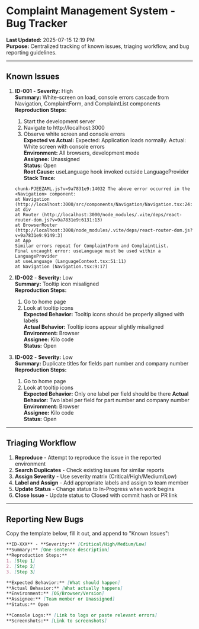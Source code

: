 # Complaint Management System - Bug Tracker

**Last Updated:** 2025-07-15 12:19 PM  
**Purpose:** Centralized tracking of known issues, triaging workflow, and bug reporting guidelines.

---

## Known Issues

1. **ID-001** - **Severity:** High  
   **Summary:** White-screen on load, console errors cascade from Navigation, ComplaintForm, and ComplaintList components  
   **Reproduction Steps:**  
   1. Start the development server  
   2. Navigate to http://localhost:3000  
   3. Observe white screen and console errors  
   **Expected vs Actual:** Expected: Application loads normally. Actual: White screen with console errors  
   **Environment:** All browsers, development mode  
   **Assignee:** Unassigned  
   **Status:** Open  
   **Root Cause:** useLanguage hook invoked outside LanguageProvider  
   **Stack Trace:**  
   ```
   chunk-PJEEZAML.js?v=9a7831e9:14032 The above error occurred in the <Navigation> component:
   at Navigation (http://localhost:3000/src/components/Navigation/Navigation.tsx:24:20)
   at div
   at Router (http://localhost:3000/node_modules/.vite/deps/react-router-dom.js?v=9a7831e9:6131:13)
   at BrowserRouter (http://localhost:3000/node_modules/.vite/deps/react-router-dom.js?v=9a7831e9:9149:3)
   at App
   Similar errors repeat for ComplaintForm and ComplaintList.
   Final uncaught error: useLanguage must be used within a LanguageProvider
   at useLanguage (LanguageContext.tsx:51:11)
   at Navigation (Navigation.tsx:9:17)
   ```

2. **ID-002** - **Severity:** Low  
   **Summary:** Tooltip icon misaligned  
   **Reproduction Steps:**  
   1. Go to home page  
   2. Look at tooltip icons  
   **Expected Behavior:** Tooltip icons should be properly aligned with labels  
   **Actual Behavior:** Tooltip icons appear slightly misaligned  
   **Environment:** Browser  
   **Assignee:** Kilo code  
   **Status:** Open

3. **ID-002** - **Severity:** Low  
   **Summary:** Duplicate titles for fields part number and company number
   **Reproduction Steps:**  
   1. Go to home page  
   2. Look at tooltip icons  
   **Expected Behavior:** Only one label per field should be there
   **Actual Behavior:** Two label per field for part number and company number
   **Environment:** Browser  
   **Assignee:** Kilo code  
   **Status:** Open

---

## Triaging Workflow

1. **Reproduce** - Attempt to reproduce the issue in the reported environment
2. **Search Duplicates** - Check existing issues for similar reports
3. **Assign Severity** - Use severity matrix (Critical/High/Medium/Low)
4. **Label and Assign** - Add appropriate labels and assign to team member
5. **Update Status** - Change status to In-Progress when work begins
6. **Close Issue** - Update status to Closed with commit hash or PR link

---

## Reporting New Bugs

Copy the template below, fill it out, and append to "Known Issues":

```markdown
**ID-XXX** - **Severity:** [Critical/High/Medium/Low]  
**Summary:** [One-sentence description]  
**Reproduction Steps:**
1. [Step 1]
2. [Step 2]
3. [Step 3]

**Expected Behavior:** [What should happen]  
**Actual Behavior:** [What actually happens]  
**Environment:** [OS/Browser/Version]  
**Assignee:** [Team member or Unassigned]  
**Status:** Open

**Console Logs:** [Link to logs or paste relevant errors]  
**Screenshots:** [Link to screenshots]
